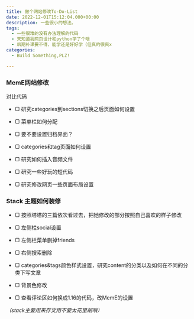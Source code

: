 ```yaml
---
title: 做个网站修改To-Do-List
date: 2022-12-01T15:12:04.000+00:00
description: 一些很小的想法。
tags:
  - 一些很难的没有办法理解的代码
  - 天知道我网页设计和python学了个啥
  - 后期补课要不得，能学还是好好学（但真的很爽x
categories:
  - Build Something,PLZ! 

---
```

### MemE网站修改

对比代码

* ▢ 研究categories到sections切换之后页面如何设置


* ▢ 菜单栏如何分配


* ▢ 要不要设置归档界面？


* ▢ categories和tag页面如何设置


* ▢ 研究如何插入音频文件


* ▢ 研究一些好玩的短代码


* ▢ 研究修改网页一些页面布局设置

### Stack 主题如何装修

* ▢ 按照塔塔的三篇依次看过去，把她修改的部分按照自己喜欢的样子修改


* ▢ 左侧栏social设置


* ▢ 左侧栏菜单删掉friends


* ▢ 右侧搜索删除


* ▢ categories&tags颜色样式设置，研究content的分类以及如何在不同的分类下写文章


* ▢ 背景色修改


* ▢ 查看评论区如何换成1.16的代码，改MemE的设置

_（stack主要用来存文用不要太花里胡哨）_